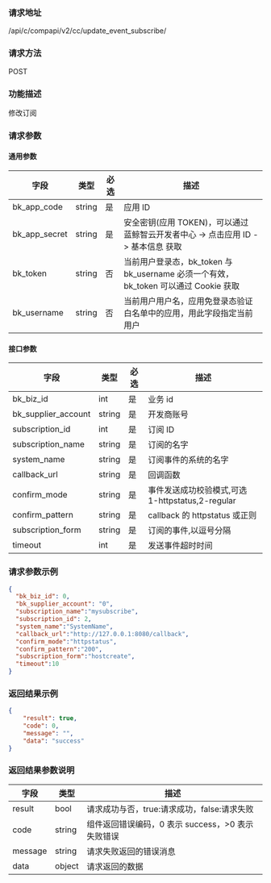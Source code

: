 ### 请求地址

/api/c/compapi/v2/cc/update_event_subscribe/

### 请求方法

POST

### 功能描述

修改订阅

### 请求参数

#### 通用参数

| 字段 | 类型 | 必选 | 描述 |
|-----------|------------|--------|------------|
| bk_app_code  | string    | 是 | 应用 ID     |
| bk_app_secret| string    | 是 | 安全密钥(应用 TOKEN)，可以通过 蓝鲸智云开发者中心 -&gt; 点击应用 ID -&gt; 基本信息 获取 |
| bk_token     | string    | 否 | 当前用户登录态，bk_token 与 bk_username 必须一个有效，bk_token 可以通过 Cookie 获取 |
| bk_username  | string    | 否 | 当前用户用户名，应用免登录态验证白名单中的应用，用此字段指定当前用户 |

#### 接口参数

| 字段                   | 类型    | 必选   | 描述                                            |
|------------------------|----------|--------|--------------------------------------------------|
| bk_biz_id              | int      | 是     | 业务 id                                           |
| bk_supplier_account    | string   | 是     | 开发商账号                                       |
| subscription_id        | int      | 是     | 订阅 ID                                           |
| subscription_name      | string   | 是     | 订阅的名字                                       |
| system_name            | string   | 是     | 订阅事件的系统的名字                             |
| callback_url           | string   | 是     | 回调函数                                         |
| confirm_mode           | string   | 是     | 事件发送成功校验模式,可选 1-httpstatus,2-regular |
| confirm_pattern        | string   | 是     | callback 的 httpstatus 或正则                       |
| subscription_form      | string   | 是     | 订阅的事件,以逗号分隔                            |
| timeout                | int      | 是     | 发送事件超时时间                                 |


### 请求参数示例

```json
{
  "bk_biz_id": 0,
  "bk_supplier_account": "0",
  "subscription_name":"mysubscribe",
  "subscription_id": 2,
  "system_name":"SystemName",
  "callback_url":"http://127.0.0.1:8080/callback",
  "confirm_mode":"httpstatus",
  "confirm_pattern":"200",
  "subscription_form":"hostcreate",
  "timeout":10
}
```

### 返回结果示例

```json
{
    "result": true,
    "code": 0,
    "message": "",
    "data": "success"
}
```

### 返回结果参数说明

| 字段      | 类型      | 描述      |
|-----------|-----------|-----------|
| result    | bool      | 请求成功与否，true:请求成功，false:请求失败 |
| code      | string    | 组件返回错误编码，0 表示 success，>0 表示失败错误 |
| message   | string    | 请求失败返回的错误消息 |
| data      | object    | 请求返回的数据 |
